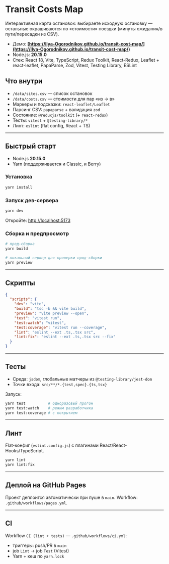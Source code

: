 # Transit Costs Map

Интерактивная карта остановок: выбираете исходную остановку — остальные окрашиваются по «стоимости» поездки (минуты ожидания/в пути/пересадки из CSV).

* Демо: **[https://Ilya-Ogorodnikov.github.io/transit-cost-map/](https://Ilya-Ogorodnikov.github.io/transit-cost-map/)**
* Node.js: **20.15.0**
* Стек: React 18, Vite, TypeScript, Redux Toolkit, React-Redux, Leaflet + react-leaflet, PapaParse, Zod, Vitest, Testing Library, ESLint

## Что внутри

* `/data/sites.csv` — список остановок
* `/data/costs.csv` — стоимости для пар «из → в»
* Маркеры и подсказки: `react-leaflet/Leaflet`
* Парсинг CSV: `papaparse` + валидация `zod`
* Состояние: `@reduxjs/toolkit` (+ `react-redux`)
* Тесты: `vitest` + `@testing-library/*`
* Линт: `eslint` (flat config, React + TS)

---

## Быстрый старт

* Node.js **20.15.0**
* Yarn (поддерживается и Classic, и Berry)

### Установка

```bash
yarn install
```

### Запуск дев-сервера

```bash
yarn dev
```

Откройте: [http://localhost:5173](http://localhost:5173)

### Сборка и предпросмотр

```bash
# прод-сборка
yarn build

# локальный сервер для проверки прод-сборки
yarn preview
```

---

## Скрипты

```json
{
  "scripts": {
    "dev": "vite",
    "build": "tsc -b && vite build",
    "preview": "vite preview --open",
    "test": "vitest run",
    "test:watch": "vitest",
    "test:coverage": "vitest run --coverage",
    "lint": "eslint --ext .ts,.tsx src",
    "lint:fix": "eslint --ext .ts,.tsx src --fix"
  }
}
```

---

## Тесты

* Среда: `jsdom`, глобальные матчеры из `@testing-library/jest-dom`
* Точки входа: `src/**/*.{test,spec}.{ts,tsx}`

Запуск:

```bash
yarn test          # одноразовый прогон
yarn test:watch    # режим разработчика
yarn test:coverage # с покрытием
```

---

## Линт

Flat-конфиг (`eslint.config.js`) с плагинами React/React-Hooks/TypeScript.

```bash
yarn lint
yarn lint:fix
```

---

## Деплой на GitHub Pages

Проект деплоится автоматически при пуше в `main`.
Workflow: `.github/workflows/pages.yml`.

---

## CI

Workflow `CI (lint + tests)` — `.github/workflows/ci.yml`:

* триггеры: push/PR в `main`
* job `Lint` → job `Test` (Vitest)
* Yarn + кеш по `yarn.lock`

